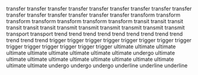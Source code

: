 transfer transfer transfer transfer transfer transfer transfer transfer transfer transfer transfer transfer transfer transfer transfer transform transform transform transform transform transform transform transit transit transit transit transit transit transmit transmit transmit transmit transmit transmit transport transport trend trend trend trend trend trend trend trend trend trend trend trend trigger trigger trigger trigger trigger trigger trigger trigger trigger trigger trigger trigger trigger trigger ultimate ultimate ultimate ultimate ultimate ultimate ultimate ultimate ultimate undergo ultimate ultimate ultimate ultimate ultimate ultimate ultimate ultimate ultimate ultimate ultimate undergo undergo undergo underline underline underline 